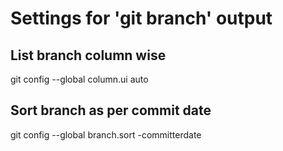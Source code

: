 # Settings for 'git branch' output

## List branch column wise
git config --global column.ui auto

## Sort branch as per commit date
git config --global branch.sort -committerdate